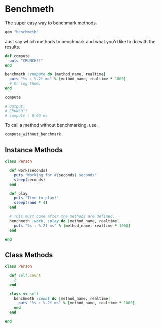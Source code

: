 # Benchmeth

The super easy way to benchmark methods.

```ruby
gem "benchmeth"
```

Just say which methods to benchmark and what you'd like to do with the results.

```ruby
def compute
  puts "CRUNCH!!"
end

benchmeth :compute do |method_name, realtime|
  puts "%s : %.2f ms" % [method_name, realtime * 1000]
  # Or log them.
end

compute

# Output:
# CRUNCH!!
# compute : 0.09 ms
```

To call a method without benchmarking, use:

```ruby
compute_without_benchmark
```

## Instance Methods

```ruby
class Person

  def work(seconds)
    puts "Working for #{seconds} seconds"
    sleep(seconds)
  end

  def play
    puts "Time to play!"
    sleep(rand * 4)
  end

  # This must come after the methods are defined.
  benchmeth :work, :play do |method_name, realtime|
    puts "%s : %.2f ms" % [method_name, realtime * 1000]
  end

end
```

## Class Methods

```ruby
class Person

  def self.count
    2
  end

  class << self
    benchmeth :count do |method_name, realtime|
      puts "%s : %.2f ms" % [method_name, realtime * 1000]
    end
  end

end
```
